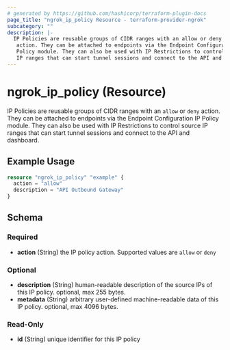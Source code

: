 ```yaml
---
# generated by https://github.com/hashicorp/terraform-plugin-docs
page_title: "ngrok_ip_policy Resource - terraform-provider-ngrok"
subcategory: ""
description: |-
  IP Policies are reusable groups of CIDR ranges with an allow or deny
   action. They can be attached to endpoints via the Endpoint Configuration IP
   Policy module. They can also be used with IP Restrictions to control source
   IP ranges that can start tunnel sessions and connect to the API and dashboard.
---
```


# ngrok_ip_policy (Resource)

IP Policies are reusable groups of CIDR ranges with an `allow` or `deny`
 action. They can be attached to endpoints via the Endpoint Configuration IP
 Policy module. They can also be used with IP Restrictions to control source
 IP ranges that can start tunnel sessions and connect to the API and dashboard.

## Example Usage

```terraform
resource "ngrok_ip_policy" "example" {
  action = "allow"
  description = "API Outbound Gateway"
}
```

<!-- schema generated by tfplugindocs -->
## Schema

### Required

- **action** (String) the IP policy action. Supported values are `allow` or `deny`

### Optional

- **description** (String) human-readable description of the source IPs of this IP policy. optional, max 255 bytes.
- **metadata** (String) arbitrary user-defined machine-readable data of this IP policy. optional, max 4096 bytes.

### Read-Only

- **id** (String) unique identifier for this IP policy


